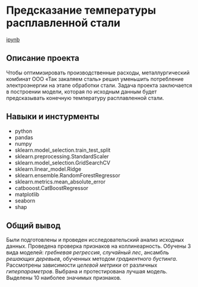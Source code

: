 # Предсказание температуры расплавленной стали

<a href="https://github.com/letoatreides2/Portfolio/blob/main/Prediction%20of%20molten%20steel%20temperature/Prediction%20of%20molten%20steel%20temperature.ipynb">ipynb</a>

## Описание проекта

Чтобы оптимизировать производственные расходы, металлургический комбинат ООО «Так закаляем сталь» решил уменьшить потребление электроэнергии на этапе обработки стали. Задача проекта заключается в построении модели, которая по исходным данным будет предсказывать конечную температуру расплавленной стали.

## Навыки и инстурменты

* python
* pandas
* numpy
* sklearn.model_selection.train_test_split
* sklearn.preprocessing.StandardScaler
* sklearn.model_selection.GridSearchCV
* sklearn.linear_model.Ridge
* sklearn.ensemble.RandomForestRegressor
* sklearn.metrics.mean_absolute_error
* catbooost.CatBoostRegressor
* matplotlib
* seaborn
* shap

## Общий вывод

Были подготовлены и проведен исследовательский анализ исходных данных. Проведена проверка признаков на коллинеарность. Обучены 3 вида моделей: *гребневая регрессия*, *случайный лес*, ансамбль *решающих деревьев*, обученных методом *градиентного бустинга*. Рассмотрены зависимости *целевой метрики* от различных *гиперпараметров*. Выбрана и протестирована лучшая модель. Выделены 10 наиболее значимых признаков.
